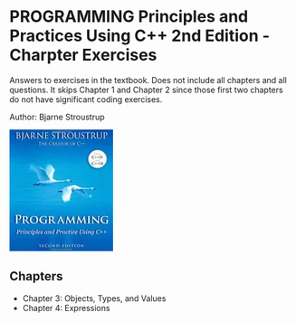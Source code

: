 # PROGRAMMING Principles and Practices Using C++ 2nd Edition - Charpter Exercises
Answers to exercises in the textbook. Does not include all chapters and all questions.
It skips Chapter 1 and Chapter 2 since those first two chapters do not have significant coding exercises.

Author: Bjarne Stroustrup

![Textbook Cover](img/bs-cplusplus.jpg)

## Chapters
- Chapter 3: Objects, Types, and Values
- Chapter 4: Expressions
